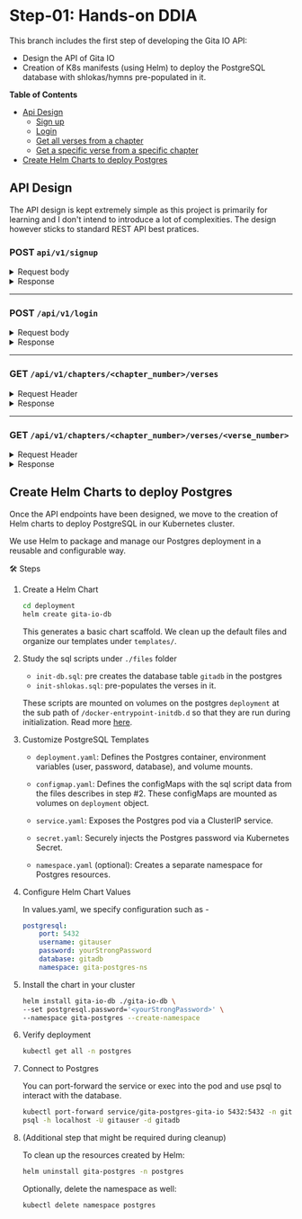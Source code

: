 # Step-01: Hands-on DDIA

This branch includes the first step of developing the Gita IO API:

- Design the API of Gita IO
- Creation of K8s manifests (using Helm) to deploy the PostgreSQL database with shlokas/hymns pre-populated in it.

**Table of Contents**

- [Api Design](#api-design)
    - [Sign up](#post-apiv1signup)
    - [Login](#post-apiv1login)
    - [Get all verses from a chapter](#get-apiv1chapterschapter_numberverses)
    - [Get a specific verse from a specific chapter](#get-apiv1chapterschapter_numberversesverse_number)
- [Create Helm Charts to deploy Postgres](#create-helm-charts-to-deploy-postgres)


## API Design

The API design is kept extremely simple as this project is primarily for learning and I don't intend to introduce a lot of complexities. The design however sticks to standard REST API best pratices.

### POST `api/v1/signup`

<details><summary>Request body</summary>
<br />

    {
        "username": <your_username>,
        "password": <your_password>
    }

</details>


<details><summary>Response</summary>
<br />

201 Created

    {
        "message" : "Signup successful"
    }

400 Bad Request

    {
        "message": "Username and password are required"
    }

409 Conflict

    {
        "message": "User already exists"
    }

500 Internal Server Error

    {
        "message": "Internal server error"
    }


</details>

<hr/>

### POST `/api/v1/login`

<details><summary>Request body</summary>
<br />

    {
        "username": <your_username>,
        "password": <your_password>
    }

</details>


<details><summary>Response</summary>
<br />

200 OK

    {
        "token": <token>
    }

400 Bad Request

    {
        "message": "Username and password are required"
    }


401 Unauthorized

    {
        "message": "invalid credentials"
    }

500 Internal Server Error

    {
        "message" : "internal server error"
    }

</details>


<hr/>

### GET `/api/v1/chapters/<chapter_number>/verses`

<details><summary>Request Header</summary>
<br />

    Authorization: Bearer <token>

</details>


<details><summary>Response</summary>
<br />

200 OK

    {
        "chapter": 1,
        "verse_count": 47, // this field is helpful when the API supports pagination
        "verses": [
            {
                "verse_number": 1,
                "text": "Dharma-kshetre kuru-kshetre...",
                "translation": "On the field of dharma..."
            },
            {
                "verse_number": 2,
                "text": "Sankhye yatha...",
                "translation": "As explained in Sankhya philosophy..."
            }
            // ...
        ]
    }


400 Bad Request

    {
        "message": "Invalid chapter number"
    }

401 Unauthorized

    {
        "message": "Authentication required"
    }

404 Not Found

    {
        "message": "Chapter not found"
    }

500 Internal Server Error

    {
        "message": "Internal Server Error"
    }


</details>


<hr/>

### GET `/api/v1/chapters/<chapter_number>/verses/<verse_number>`
<details><summary>Request Header</summary>
<br />

    Authorization: Bearer <token>

</details>


<details><summary>Response</summary>
<br />

200 OK

    {
        "chapter": 1,
        "verse_number": 2,
        "text": "Sankhye yatha...",
        "translation": "As explained in Sankhya philosophy..."
    }


400 Bad Request

    {
        "message": "Invalid chapter number"
    }

401 Unauthorized

    {
        "message": "Authentication required"
    }

404 Not Found

    {
        "message": "Chapter not found"
    }

500 Internal Server Error

    {
        "message": "Internal Server Error"
    }

</details>

## Create Helm Charts to deploy Postgres

Once the API endpoints have been designed, we move to the creation of Helm charts to deploy PostgreSQL in our Kubernetes cluster.

We use Helm to package and manage our Postgres deployment in a reusable and configurable way.

🛠️ Steps

1. Create a Helm Chart

    ```bash
    cd deployment
    helm create gita-io-db
    ```

    This generates a basic chart scaffold. We clean up the default files and organize our templates under `templates/`.

2. Study the sql scripts under `./files` folder 
    - `init-db.sql`: pre creates the database table `gitadb` in the postgres 
    - `init-shlokas.sql`: pre-populates the verses in it. 
    
    These scripts are mounted on volumes on the postgres `deployment` at the sub path of `/docker-entrypoint-initdb.d` so that they are run during initialization. Read more [here](../deployment/gita-io-db/files/README.md).

2. Customize PostgreSQL Templates

    - `deployment.yaml`: Defines the Postgres container, environment variables (user, password, database), and volume mounts.

    - `configmap.yaml`: Defines the configMaps with the sql script data from the files describes in step #2. These configMaps are mounted as volumes on `deployment` object.

    - `service.yaml`: Exposes the Postgres pod via a ClusterIP service.

    - `secret.yaml`: Securely injects the Postgres password via Kubernetes Secret.

    - `namespace.yaml` (optional): Creates a separate namespace for Postgres resources.

3. Configure Helm Chart Values

    In values.yaml, we specify configuration such as - 

    ```yaml    
    postgresql:
        port: 5432
        username: gitauser
        password: yourStrongPassword
        database: gitadb
        namespace: gita-postgres-ns
    ```

4. Install the chart in your cluster

    ```bash
    helm install gita-io-db ./gita-io-db \
    --set postgresql.password='<yourStrongPassword>' \
    --namespace gita-postgres --create-namespace
    ```

5. Verify deployment

    ```bash
    kubectl get all -n postgres
    ```

6. Connect to Postgres

    You can port-forward the service or exec into the pod and use psql to interact with the database.

    ```bash
    kubectl port-forward service/gita-postgres-gita-io 5432:5432 -n gita-postgres
    psql -h localhost -U gitauser -d gitadb
    ```

7. (Additional step that might be required during cleanup)

    To clean up the resources created by Helm:

    ```bash
    helm uninstall gita-postgres -n postgres
    ```

    Optionally, delete the namespace as well:

    ```bash
    kubectl delete namespace postgres
    ```